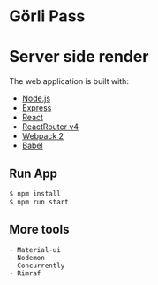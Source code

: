 # Görli Pass #

# Server side render 
The web application is built with:
- [Node.js](https://nodejs.org/en/)
- [Express](http://expressjs.com/)
- [React](https://facebook.github.io/react/)
- [ReactRouter v4](https://reacttraining.com/react-router/web/guides/philosophy)
- [Webpack 2](https://webpack.js.org/)
- [Babel](https://babeljs.io/)

## Run App

```sh
$ npm install
$ npm run start
```

## More tools

	- Material-ui
	- Nodemon
	- Concurrently
	- Rimraf
